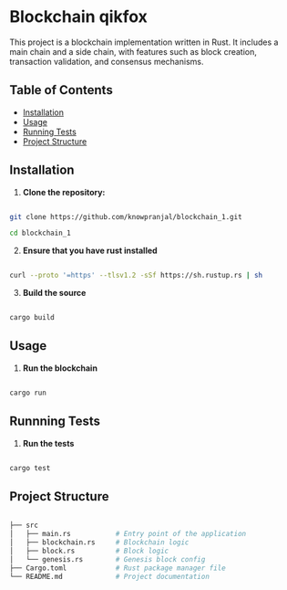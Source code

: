 # Blockchain qikfox

This project is a blockchain implementation written in Rust. It includes a main chain and a side chain, with features such as block creation, transaction validation, and consensus mechanisms.

## Table of Contents
- [Installation](#installation)
- [Usage](#usage)
- [Running Tests](#running-tests)
- [Project Structure](#project-structure)

## Installation

1. **Clone the repository:**
```bash

git clone https://github.com/knowpranjal/blockchain_1.git

cd blockchain_1

```

2. **Ensure that you have rust installed**
```bash

curl --proto '=https' --tlsv1.2 -sSf https://sh.rustup.rs | sh

```

3. **Build the source**
```bash

cargo build

```

## Usage

1. **Run the blockchain**
```bash

cargo run

```

## Runnning Tests

1. **Run the tests**
```bash

cargo test

```

## Project Structure

```bash

├── src
│   ├── main.rs           # Entry point of the application
│   ├── blockchain.rs     # Blockchain logic
│   ├── block.rs          # Block logic 
│   └── genesis.rs        # Genesis block config
├── Cargo.toml            # Rust package manager file
└── README.md             # Project documentation

```
